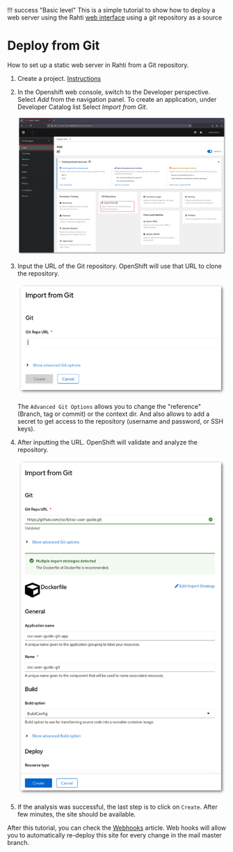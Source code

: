 
!!! success "Basic level"
    This is a simple tutorial to show how to deploy a web server using the Rahti [web interface](../usage/getting_started.md) using a git repository as a source

# Deploy from Git

How to set up a static web server in Rahti from a Git repository.

1. Create a project. [Instructions](../usage/projects_and_quota.md)

1. In the Openshift web console, switch to the Developer perspective. Select _Add_ from the navigation panel. To create an application, under Developer Catalog list Select _Import from Git_. 

    ![click_git](../../../img/click_git.png)

1. Input the URL of the Git repository. OpenShift will use that URL to clone the repository.  

    ![import_from_git](../../../img/import_from_git_1.png)

    The `Advanced Git Options` allows you to change the "reference" (Branch, tag or commit) or the context dir. And also allows to add a secret to get access to the repository (username and password, or SSH keys).

1. After inputting the URL. OpenShift will validate and analyze the repository. 

    ![import_from_git](../../../img/import_from_git_2.png)

1. If the analysis was successful, the last step is to click on `Create`. After few minutes, the site should be available.

After this tutorial, you can check the [Webhooks](webhooks.md) article. Web hooks will allow you to automatically re-deploy this site for every change in the mail master branch.
